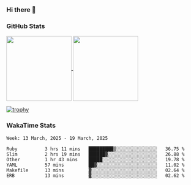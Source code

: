 ### Hi there 👋

### GitHub Stats

<a href="https://github.com/anuraghazra/github-readme-stats">
  <img align="center" height="170px" src="https://github-readme-stats.vercel.app/api/top-langs/?username=tksfjt1024&layout=compact&count_private=true&show_icons=true&show_icons=true&theme=graywhite" />
</a>
<a href="https://github.com/anuraghazra/github-readme-stats">
  <img align="center" height="170px" src="https://github-readme-stats.vercel.app/api?username=tksfjt1024&count_private=true&show_icons=true&show_icons=true&theme=graywhite" />
</a>

[![trophy](https://github-profile-trophy.vercel.app/?username=tksfjt1024)](https://github.com/ryo-ma/github-profile-trophy)

### WakaTime Stats

<!--START_SECTION:waka-->
```text
Week: 13 March, 2025 - 19 March, 2025

Ruby          3 hrs 11 mins   █████████▒░░░░░░░░░░░░░░░   36.75 % 
Slim          2 hrs 19 mins   ██████▓░░░░░░░░░░░░░░░░░░   26.88 % 
Other         1 hr 43 mins    █████░░░░░░░░░░░░░░░░░░░░   19.78 % 
YAML          57 mins         ██▓░░░░░░░░░░░░░░░░░░░░░░   11.02 % 
Makefile      13 mins         ▓░░░░░░░░░░░░░░░░░░░░░░░░   02.64 % 
ERB           13 mins         ▓░░░░░░░░░░░░░░░░░░░░░░░░   02.62 % 
```
<!--END_SECTION:waka-->

